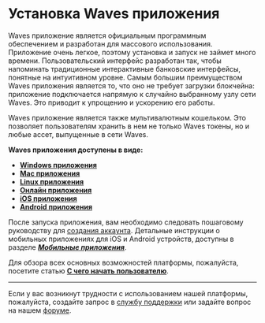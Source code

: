 # Установка Waves приложения

Waves приложение является официальным программным обеспечением и разработан для массового использования. Приложение очень легкое, поэтому установка и запуск не займет много времени. Пользовательский интерфейс разработан так, чтобы напоминать традиционные интерактивные банковские интерфейсы, понятные на интуитивном уровне. Самым большим преимуществом Waves приложения является то, что оно не требует загрузки блокчейна: приложение подключается напрямую к случайно выбранному узлу сети Waves. Это приводит к упрощению и ускорению его работы.

Waves приложение является также мультивалютным кошельком. Это позволяет пользователям хранить в нем не только Waves токены, но и любые ассет, выпущенные в сети Waves.

**Waves приложения доступены в виде:**

* [**Windows приложения**](https://wavesplatform.com/files/WavesClient-win.zip)
* [**Mac приложения**](https://wavesplatform.com/files/WavesClient-mac.dmg)
* [**Linux приложения**](https://wavesplatform.com/files/WavesClient-linux.deb)
* [**Онлайн приложения**](https://client.wavesplatform.com)
* [**iOS приложения**](https://itunes.apple.com/us/app/waves-wallet/id1233158971)
* [**Android приложения**](https://play.google.com/store/apps/details?id=com.wavesplatform.wallet)

После запуска приложения, вам необходимо следовать пошаговому руководству для [создания аккаунта](account-management/creating-an-account.md). Детальные инструкции о мобильных приложениях для iOS и Android устройств, доступны в разделе [_**Мобильные приложения**_](/waves-client/mobile-apps.md).

Для обзора всех основных возможностей платформы, пожалуйста, посетите статью [**С чего начать пользователю**](/getting-started/as-a-user.md).

___

Если у вас возникнут трудности с использованием нашей платформы, пожалуйста, создайте запрос в [службу поддержки](https://support.wavesplatform.com/) или задайте вопрос на нашем [форуме](https://forum.wavesplatform.com/).
